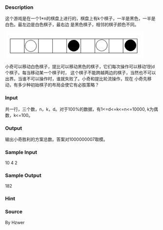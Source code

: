 
### Description

这个游戏是在一个1*n的棋盘上进行的，棋盘上有k个棋子，一半是黑色，一半是白色。最左边是白色棋子，最右边
是黑色棋子，相邻的棋子颜色不同。

 ![](/JudgeOnline/upload/201604/dd(6).png)

小奇可以移动白色棋子，提比可以移动黑色的棋子，它们每次操作可以移动1到d个棋子。每当移动某一个棋子时，
这个棋子不能跨越两边的棋子，当然也不可以出界。当谁不可以操作时，谁就失败了。小奇和提比轮流操作，现在
小奇先移动，有多少种初始棋子的布局会使它有必胜策略？


### Input
共一行，三个数，n，k，d。对于100%的数据，有1<=d<=k<=n<=10000, k为偶数，k<=100。

### Output
输出小奇胜利的方案总数。答案对1000000007取模。

### Sample Input
10 4 2
### Sample Output
182
### Hint

### Source
By Hzwer